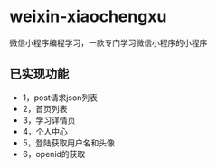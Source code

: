 # weixin-xiaochengxu
微信小程序编程学习，一款专门学习微信小程序的小程序

## 已实现功能
- 1，post请求json列表
- 2，首页列表
- 3，学习详情页
- 4，个人中心
- 5，登陆获取用户名和头像
- 6，openid的获取

